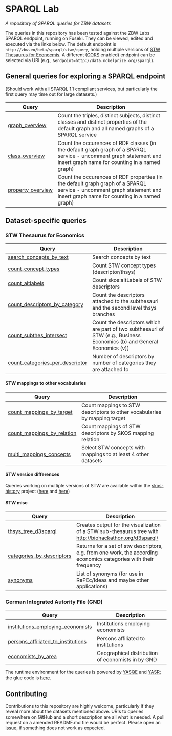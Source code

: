 SPARQL Lab
==============
*A repository of SPARQL queries for ZBW datasets*

The queries in this repository has been tested against the ZBW Labs SPARQL endpoint, running on Fuseki. They can be viewed, edited and executed via the links below. The default endpoint is `http://zbw.eu/beta/sparql/stwv/query`, holding multiple versions of <a href="http://zbw.eu/stw">STW Thesaurus for Econocmis</a>. A different ([CORS](https://en.wikipedia.org/wiki/Cross-origin_resource_sharing) enabled) endpoint can be selected via URI (e.g., `&endpoint=http://data.nobelprize.org/sparql`).


General queries for exploring a SPARQL endpoint
-----------------------------------------------

(Should work with all SPARQL 1.1 compliant services, but particularly the first query may time out for large datasets.)

Query | Description
------|------------
[graph_overview](http://zbw.eu/beta/sparql-lab/?queryRef=https://api.github.com/repos/jneubert/sparql-queries/contents/graph_overview.rq) | Count the triples, distinct subjects, distinct classes and distinct properties of the default graph and all named graphs of a SPARQL service
[class_overview](http://zbw.eu/beta/sparql-lab/?queryRef=https://api.github.com/repos/jneubert/sparql-queries/contents/class_overview.rq) | Count the occurences of RDF classes (in the default graph graph of a SPARQL service - uncomment graph statement and insert graph name for counting in a named graph)
[property_overview](http://zbw.eu/beta/sparql-lab/?queryRef=https://api.github.com/repos/jneubert/sparql-queries/contents/property_overview.rq) | Count the occurences of RDF properties (in the default graph graph of a SPARQL service - uncomment graph statement and insert graph name for counting in a named graph)

Dataset-specific queries
------------------------

### STW Thesaurus for Economics

Query | Description
------|------------
[search_concepts_by_text](http://zbw.eu/beta/sparql-lab/?endpoint=http://zbw.eu/beta/sparql/stw/query&queryRef=https://api.github.com/repos/jneubert/sparql-queries/contents/stw/search_concepts_by_text.rq) | Search concepts by text
[count_concept_types](http://zbw.eu/beta/sparql-lab/?endpoint=http://zbw.eu/beta/sparql/stw/query&queryRef=https://api.github.com/repos/jneubert/sparql-queries/contents/stw/count_concept_types.rq) | Count STW concept types (descriptor/thsys) 
[count_altlabels](http://zbw.eu/beta/sparql-lab/?endpoint=http://zbw.eu/beta/sparql/stw/query&queryRef=https://api.github.com/repos/jneubert/sparql-queries/contents/stw/count_altlabels.rq) | Count skos:altLabels of STW descriptors 
[count_descriptors_by_category](http://zbw.eu/beta/sparql-lab/?endpoint=http://zbw.eu/beta/sparql/stw/query&queryRef=https://api.github.com/repos/jneubert/sparql-queries/contents/stw/count_descriptors_by_category.rq) | Count the descriptors attached to the subthesauri and the second level thsys branches
[count_subthes_intersect](http://zbw.eu/beta/sparql-lab/?endpoint=http://zbw.eu/beta/sparql/stw/query&queryRef=https://api.github.com/repos/jneubert/sparql-queries/contents/stw/count_subthes_intersect.rq) | Count the descriptors which are part of two subthesauri of STW (e.g., Business Economics (b) and General Economics (v))
[count_categories_per_descriptor](http://zbw.eu/beta/sparql-lab/?endpoint=http://zbw.eu/beta/sparql/stw/query&queryRef=https://api.github.com/repos/jneubert/sparql-queries/contents/stw/count_categories_per_descriptor.rq) | Number of descriptors by number of categories they are attached to

#### STW mappings to other vocabularies

Query | Description
------|------------
[count_mappings_by_target](http://zbw.eu/beta/sparql-lab/?endpoint=http://zbw.eu/beta/sparql/stw/query&queryRef=https://api.github.com/repos/jneubert/sparql-queries/contents/stw/count_mappings_by_target.rq) | Count mappings to STW descriptors to other vocabularies by mapping target
[count_mappings_by_relation](http://zbw.eu/beta/sparql-lab/?endpoint=http://zbw.eu/beta/sparql/stw/query&queryRef=https://api.github.com/repos/jneubert/sparql-queries/contents/stw/count_mappings_by_relation.rq) | Count mappings of STW descriptors by SKOS mapping relation
[multi_mappings_concepts](http://zbw.eu/beta/sparql-lab/?endpoint=http://zbw.eu/beta/sparql/stw/query&queryRef=https://api.github.com/repos/jneubert/sparql-queries/contents/stw/multi_mappings_concepts.rq) | Select STW concepts with mappings to at least 4 other datasets

#### STW version differences

Queries working on multiple versions of STW are available within the [skos-history](https://github.com/jneubert/skos-history) project ([here](https://github.com/jneubert/skos-history/tree/master/sparql) and [here](https://github.com/jneubert/skos-history/tree/master/sparql/stw))

#### STW misc

Query | Description
------|------------
[thsys_tree_d3sparql](http://zbw.eu/beta/sparql-lab/?endpoint=http://zbw.eu/beta/sparql/stw/query&queryRef=https://api.github.com/repos/jneubert/sparql-queries/contents/stw/thsys_tree_d3sparql.rq) | Creates output for the visualization of a STW sub-thesaurus tree with http://biohackathon.org/d3sparql/
[categories_by_descriptors](http://zbw.eu/beta/sparql-lab/?endpoint=http://zbw.eu/beta/sparql/stw/query&queryRef=https://api.github.com/repos/jneubert/sparql-queries/contents/stw/categories_by_descriptors.rq) | Returns for a set of stw descriptors, e.g. from one work, the according economics categories with their frequency
[synonyms](http://zbw.eu/beta/sparql-lab/?endpoint=http://zbw.eu/beta/sparql/stw/query&queryRef=https://api.github.com/repos/jneubert/sparql-queries/contents/stw/synonyms.rq) | List of synonyms (for use in RePEc/Ideas and maybe other applications)

### German Integrated Autority File (GND)

Query | Description
------|------------
[institutions_employing_economists](http://zbw.eu/beta/sparql-lab/?endpoint=http://zbw.eu/beta/sparql/gnd/query&queryRef=https://api.github.com/repos/jneubert/sparql-queries/contents/gnd/institutions_employing_economists.rq) | Institutions employing economists
[persons_affiliated_to_institutions](http://zbw.eu/beta/sparql-lab/?endpoint=http://zbw.eu/beta/sparql/gnd/query&queryRef=https://api.github.com/repos/jneubert/sparql-queries/contents/gnd/persons_affiliated_to_institutions.rq) | Persons affiliated to institutions
[economists_by_area](http://zbw.eu/beta/sparql-lab/?endpoint=http://zbw.eu/beta/sparql/gnd/query&queryRef=https://api.github.com/repos/jneubert/sparql-queries/contents/gnd/economists_by_area.rq) | Geographical distribution of economists in by GND

The runtime environment for the queries is powered by [YASQE](http://yasqe.yasgui.org) and [YASR](http://yasr.yasgui.org); the glue code is  [here](../../../sparql-gui-gh).

Contributing
------------

Contributions to this repository are highly welcome, particularly if they reveal more about the datasets mentioned above. URIs to queries somewhere on GitHub and a short description are all what is needed. A pull request on a amended README.md file would be perfect. Please open an [issue](https://github.com/jneubert/sparql-queries/issues), if something does not work as expected.
